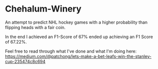 # Chehalum-Winery

An attempt to predict NHL hockey games with a higher probability than flipping heads with a fair coin.

In the end I achieved an F1-Score of 67% ended up achieving an F1 Score of 67.22%.

Feel free to read through what I've done and what I'm doing here: https://medium.com/@patchong/lets-make-a-bet-leafs-win-the-stanley-cup-235474c8c694
